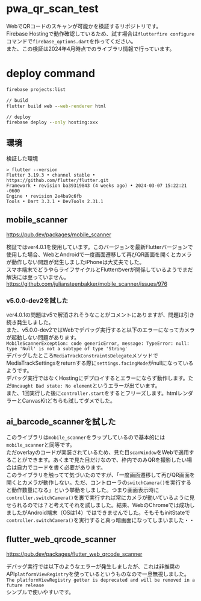 # pwa_qr_scan_test
WebでQRコードのスキャンが可能かを検証するリポジトリです。  
Firebase Hostingで動作確認しているため、試す場合は`flutterfire configure`コマンドで`firebase_options.dart`を作ってください。  
また、この検証は2024年4月時点でのライブラリ情報で行っています。  

# deploy command
```cmd
firebase projects:list

// build
flutter build web --web-renderer html

// deploy
firebase deploy --only hosting:xxx
```

## 環境
検証した環境
```
> flutter --version
Flutter 3.19.3 • channel stable • https://github.com/flutter/flutter.git
Framework • revision ba39319843 (4 weeks ago) • 2024-03-07 15:22:21 -0600
Engine • revision 2e4ba9c6fb
Tools • Dart 3.3.1 • DevTools 2.31.1
```

## mobile_scanner
https://pub.dev/packages/mobile_scanner

検証ではver4.0.1を使用しています。このバージョンを最新Flutterバージョンで使用した場合、WebとAndroidで一度画面遷移して再びQR画面を開くとカメラが動作しない問題が発生しましたiPhoneは大丈夫でした。  
スマホ端末でどうやらライフサイクルとFlutterのverが関係しているようでまだ解決には至っていません。  
https://github.com/juliansteenbakker/mobile_scanner/issues/976  

### v5.0.0-dev2を試した
ver4.0.1の問題はv5で解消されそうなことがコメントにありますが、問題は引き続き発生しました。  
また、v5.0.0-dev2ではWebでデバッグ実行すると以下のエラーになってカメラが起動しない問題があります。  
`MobileScannerException: code genericError, message: TypeError: null: type 'Null' is not a subtype of type 'String'`  
デバッグしたところ`MediaTrackConstraintsDelegate`メソッドでMediaTrackSettingsをreturnする際に`settings.facingMode`がnullになっているようです。  
デバッグ実行ではなくHostingにデプロイするとエラーにならず動作します。ただ`Uncaught Bad state: No element`というエラーが出ています。  
また、1回実行した後に`controller.start`をするとフリーズします。htmlレンダラーとCanvasKitどちらも試してダメでした。

## ai_barcode_scannerを試した
このライブラリは`mobile_scanner`をラップしているので基本的には`mobile_scanner`と同等です。  
ただoverlayのコードが実装されているため、見た目`scanWindow`をWebで適用することができます。あくまで見た目だけなので、枠内でのみQRを撮影したい場合は自力でコードを書く必要があります。  
このライブラリを触ってて気づいたのですが、「一度画面遷移して再びQR画面を開くとカメラが動作しない。ただ、コントローラの`switchCamera()`を実行すると動作数量になる」という挙動をしました。つまり画面表示時に`controller.switchCamera()`を裏で実行すれば常にカメラが動いているように見せられるのでは？と考えてそれを試しました。結果、WebのChromeでは成功しましたがAndroid端末（OSは14）ではできませんでした。そもそもinitStateで`controller.switchCamera()`を実行すると真っ暗画面になってしまいました・・


## flutter_web_qrcode_scanner
https://pub.dev/packages/flutter_web_qrcode_scanner

デバッグ実行では以下のようなエラーが発生しましたが、これは非推奨のAPI`platformViewRegistry`を使っているというものなので一旦無視しました。
`The platformViewRegistry getter is deprecated and will be removed in a future release`  
シンプルで使いやすいです。